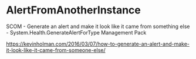 # AlertFromAnotherInstance
SCOM - Generate an alert and make it look like it came from something else - System.Health.GenerateAlertForType Management Pack

https://kevinholman.com/2016/03/07/how-to-generate-an-alert-and-make-it-look-like-it-came-from-someone-else/
